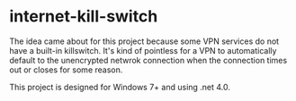 # internet-kill-switch
The idea came about for this project because some VPN services do not have a built-in killswitch. It's kind of pointless for a VPN to automatically default to the unencrypted netwrok connection when the connection times out or closes for some reason.

This project is designed for Windows 7+ and using .net 4.0.

